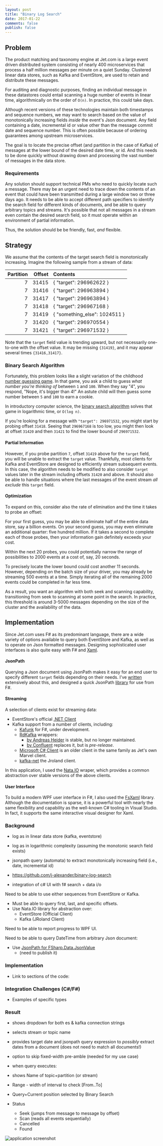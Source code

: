 ```yaml
---
layout: post
title: "Binary Log Search"
date: 2017-01-22
comments: false
publish: false
---
```

## Problem

The product matching and taxonomy engine at Jet.com is a large event driven distributed system consisting of nearly 400 microservices
that process a half million messages per minute on a quiet Sunday.  Clustered linear data stores, such as Kafka and EventStore, are used
to retain and distribute these messages.

For auditing and diagnostic purposes, finding an individual message in these datastores could entail scanning a huge number of 
events in linear time, algorithmically on the order of `O(n)`.  In practice, this could take days.

Although recent versions of these technologies maintain both timestamps and sequence numbers, we may want to search based on the
value of monotonically increasing fields _inside_ the event's Json document.  Any field containing a date, incremental id
or value other than the message commit date and sequence number.  This is often possible because of ordering guarantees among
upstream microservices.

The goal is to locate the precise offset (and partition in the case of Kafka) of messages at the lower bound of the desired
date time, or id.  And this needs to be done quickly without drawing down and processing the vast number of messages in the
data store.

### Requirements

Any solution should support technical PMs who need to quickly locate such a message.  There may be an urgent need to trace down
the contents of an event that could have been transmitted during a large window two or three days ago.  It needs to be able to accept
different path specifiers to identify the search field for different kinds of documents, and be able to query arbitrary topics and
streams.  It's possible that not all messages in a stream even contain the desired search field, so it must operate within an environment
of partial information.

Thus, the solution should be be friendly, fast, _and_ flexible.

## Strategy

We assume that the contents of the target search field is monotonically increasing.  Imagine the following sample from
a stream of data:

| Partition | Offset | Contents |
| -: | -: | :- |
| 7 | 31415 | { "target": 296962622 } |
| 7 | 31416 | { "target": 296963894 } |
| 7 | 31417 | { "target": 296963894 } |
| 7 | 31418 | { "target": 296967168 } |
| 7 | 31419 | { "something_else": 1024511 } |
| 7 | 31420 | { "target": 296970554 } |
| 7 | 31421 | { "target": 296971532 } |

Note that the `target` field value is trending upward, but not necessarily one-to-one with the offset value.  It may
be missing `{31419}`, and it may appear several times `{31416,31417}`.

### Binary Search Algorithm

Fortunately, this problem looks like a slight variation of the childhood [number guessing game](https://www.funbrain.com/cgi-bin/gn.cgi?A1=s&A2=100&A3=1).
In that game, you ask a child to guess _what number you're thinking of_ between `1` and `100`.  When they say "4", you respond,
"Nope, it's bigger than 4!"  An astute child will then guess some number between `5` and `100` to earn a cookie.

In introductory computer science, the [binary search algorithm](https://en.wikipedia.org/wiki/Binary_search_algorithm) solves that game in logarithmic
time, or `O(log n)`.

If you're looking for a message with `"target": 296971532`, you might start by probing offset `31418`.  Seeing that `296967168` is too low, you might
then look at offset `31420` and then `31421` to find the lower bound of `296971532`.

#### Partial Information

However, if you probe partition `7`, offset `31419` above for the `target` field, you will be unable to extract the `target` value.
Thankfully, most clients for Kafka and EventStore are designed to efficiently stream subsequent events.
In this case, the algorithm needs to be modified to also consider `target` values later in the stream including offsets `31420` and above.
It should also be able to handle situations where the last messages of the event stream _all exclude_ this `target` field.

#### Optimization

To expand on this, consider also the rate of elimination and the time it takes to probe an offset:

For your first guess, you may be able to eliminate half of the entire data store, say a billion events.
On your second guess, you may even eliminate an additional quarter: five hundred million.
If it takes a second to complete each of those probes, then your information gain definitely exceeds your cost.

Within the next 20 probes, you could potentially narrow the range of possibilities to 2000 events at a cost of, say, 20 seconds.

To precisely locate the lower bound could cost another 11 seconds. However, depending on the batch size of your driver,
you may already be streaming 500 events at a time.  Simply iterating all of the remaining 2000 events could be completed in far less time.

As a result, you want an algorithm with both seek and scanning capability, transitioning from seek to scanning at
some point in the search. In practice, this threshold is around 3-5000 messages depending on the size of the cluster and the availability of the data.

## Implementation

Since Jet.com uses F\# as its predominant language, there are a wide variety of options available to query both EventStore and Kafka, 
as well as to operate on Json formatted messages.
Designing sophisticated user interfaces is also quite easy with F\# and [Xaml](https://en.wikipedia.org/wiki/Extensible_Application_Markup_Language).

#### JsonPath

Querying a Json document using JsonPath makes it easy for an end user to specify different `target` fields depending on their needs.  I've
[written](/entry/2016/12/23/jsonpath-queries-using-fsharpdata) extensively about this, and designed a quick JsonPath [library](https://github.com/j-alexander/FSharp.Data.JsonPath) for use from F\#.

#### Streaming

A selection of clients exist for streaming data:

- EventStore's official [.NET Client](http://docs.geteventstore.com/dotnet-api)
- Kafka support from a number of clients, including:
   - [Kafunk](http://jet.github.io/kafunk/) for F\#, under development.
   - [RdKafka](https://github.com/edenhill/librdkafka) wrappers:
      - [by Andreas Heider](https://github.com/ah-/rdkafka-dotnet) is stable, but no longer maintained.
      - [by Confluent](https://github.com/confluentinc/confluent-kafka-dotnet) replaces it, but is _pre-release_.
   - [Microsoft C\# Client](https://github.com/Microsoft/CSharpClient-for-Kafka) is an older client in the same family as Jet's own Marvel client.
   - [kafka-net](https://github.com/Jroland/kafka-net) the Jroland client.

In this application, I used the [Nata.IO](https://github.com/j-alexander/nata) wraper, which provides a common abstraction over stable
versions of the above clients.


#### User Interface

To build a modern WPF user interface in F\#, I also used the [FsXaml](http://fsprojects.github.io/FsXaml/tutorial.html) library.
Although the documentation is sparse, it is a powerful tool with nearly the same flexibility and capability as the well-known C\# tooling in Visual Studio.
In fact, it supports the same interactive visual designer for Xaml.


### Background

- log as in linear data store (kafka, eventstore)
- log as in logarithmic complexity (assuming the monotonic search field exists)
- jsonpath query (automata) to extract monotonically increasing field (i.e., date, incremental id)

- https://github.com/j-alexander/binary-log-search

- integration of c# UI with f# search + data i/o


Need to be able to use either sequences from EventStore or Kafka.

 - Must be able to query first, last, and specific offsets.
 - Use Nata.IO library for abstraction over:
   - EventStore (Official Client)
   - Kafka (JRoland Client)


Need to be able to report progress to WPF UI.

Need to be able to query DateTime from arbitrary Json document:

 - Use [JsonPath for FSharp.Data.JsonValue](http://localhost:4000/entry/2016/12/23/jsonpath-queries-using-fsharpdata)
   - (need to publish it)

### Implementation

 - Link to sections of the code:

### Integration Challenges (C\#/F\#)

 - Examples of specific types

### Result

- shows dropdown for both es & kafka connection strings
- selects stream or topic name
- provides target date and jsonpath query expression to _possibly_ extract dates from a document (does not need to match all documents!)
- option to skip fixed-width pre-amble (needed for my use case)

- when query executes:
- shows Name of topic+partition (or stream)
- Range - width of interval to check [From..To]
- Query+Current position selected by Binary Search
- Status
  - Seek (jumps from message to message by offset)
  - Scan (reads all events sequentially)
  - Cancelled
  - Found

![application screenshot](Screenshot.gif)